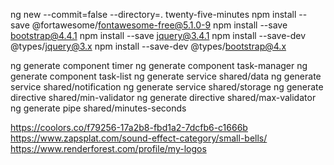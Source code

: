 ng new --commit=false --directory=.  twenty-five-minutes
npm install --save @fortawesome/fontawesome-free@5.1.0-9
npm install --save bootstrap@4.4.1
npm install --save jquery@3.4.1
npm install --save-dev @types/jquery@3.x
npm install --save-dev @types/bootstrap@4.x

ng generate component timer
ng generate component task-manager
ng generate component task-list
ng generate service shared/data
ng generate service shared/notification
ng generate service shared/storage
ng generate directive shared/min-validator
ng generate directive shared/max-validator
ng generate pipe shared/minutes-seconds

https://coolors.co/f79256-17a2b8-fbd1a2-7dcfb6-c1666b
https://www.zapsplat.com/sound-effect-category/small-bells/
https://www.renderforest.com/profile/my-logos
